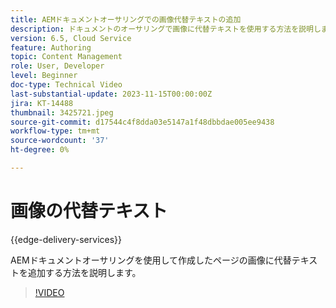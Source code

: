 ```yaml
---
title: AEMドキュメントオーサリングでの画像代替テキストの追加
description: ドキュメントのオーサリングで画像に代替テキストを使用する方法を説明します。
version: 6.5, Cloud Service
feature: Authoring
topic: Content Management
role: User, Developer
level: Beginner
doc-type: Technical Video
last-substantial-update: 2023-11-15T00:00:00Z
jira: KT-14488
thumbnail: 3425721.jpeg
source-git-commit: d17544c4f8dda03e5147a1f48dbbdae005ee9438
workflow-type: tm+mt
source-wordcount: '37'
ht-degree: 0%

---
```



# 画像の代替テキスト

{{edge-delivery-services}}

AEMドキュメントオーサリングを使用して作成したページの画像に代替テキストを追加する方法を説明します。

>[!VIDEO](https://video.tv.adobe.com/v/3425721/?learn=on)
